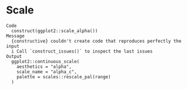 # Scale

    Code
      construct(ggplot2::scale_alpha())
    Message
      {constructive} couldn't create code that reproduces perfectly the input
      i Call `construct_issues()` to inspect the last issues
    Output
      ggplot2::continuous_scale(
        aesthetics = "alpha",
        scale_name = "alpha_c",
        palette = scales::rescale_pal(range)
      )

